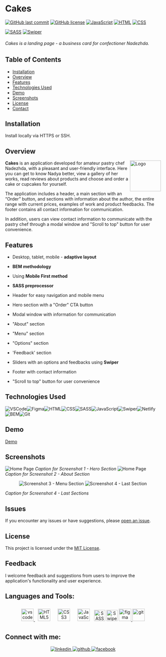 # Cakes

[![GitHub last commit](https://img.shields.io/github/last-commit/Sokolova88/Cakes)](https://github.com/Sokolova88/Cakes/commits/main)
[![GitHub license](https://img.shields.io/github/license/Sokolova88/Cakes)](https://github.com/Sokolova88/Cakes/blob/main/LICENSE)
[![JavaScript](https://img.shields.io/badge/JavaScript-Latest-yellow.svg)](https://developer.mozilla.org/en-US/docs/Web/JavaScript)
[![HTML](https://img.shields.io/badge/HTML5-<!DOCTYPE%20html>-orange)](https://developer.mozilla.org/en-US/docs/Web/HTML)
[![CSS](https://img.shields.io/badge/CSS3-styles-blue)](https://developer.mozilla.org/en-US/docs/Web/CSS)

[![SASS](https://img.shields.io/badge/SASS-pink)](https://sass-lang.com/)
[![Swiper](https://img.shields.io/badge/swiper-blue)](https://swiperjs.com/)

###### Cakes is a landing page - a business card for confectioner Nadezhda.

## Table of Contents

- [Installation](#installation)
- [Overview](#overview)
- [Features](#features)
- [Technologies Used](#technologies-used)
- [Demo](#demo)
- [Screenshots](#screenshots)
- [License](#license)
- [Contact](#connect-with-me)

## Installation

Install locally via HTTPS or SSH.

## Overview

<image align="right" src="./images/icons/favicon/favicon.png" alt="Logo" width="100" height="100">

**Cakes** is an application developed for amateur pastry chef Nadezhda, with a pleasant and
user-friendly interface. Here you can get to know Nadya better, view a gallery of her works, read
reviews about products and choose and order a cake or cupcakes for yourself.

The application includes a header, a main section with an “Order” button, and sections with
information about the author, the entire range with current prices, examples of work and product
feedbacks. The footer contains all contact information for communication.

In addition, users can view contact information to communicate with the pastry chef through a modal
window and "Scroll to top" button for user convenience.

## Features

- Desktop, tablet, mobile - **adaptive layout**
- **BEM methodology**
- Using **Mobile First method**
- **SASS preprocessor**

- Header for easy navigation and mobile menu
- Hero section with a "Order" CTA button
- Modal window with information for communication
- "About" section
- "Menu" section
- "Options" section
- 'Feedback' section
- Sliders with an options and feedbacks using **Swiper**
- Footer with contact information
- "Scroll to top" button for user convenience

## Technologies Used

![VSCode](https://img.shields.io/badge/Visual_Studio_Code-0078D4?style=for-the-badge&logo=visual%20studio%20code&logoColor=white)![Figma](https://img.shields.io/badge/Figma-F24E1E?style=for-the-badge&logo=figma&logoColor=white)![HTML](https://img.shields.io/badge/HTML5-E34F26.svg?style=for-the-badge&logo=HTML5&logoColor=white)![CSS](https://img.shields.io/badge/CSS3-1572B6.svg?style=for-the-badge&logo=CSS3&logoColor=white)![SASS](https://img.shields.io/badge/Sass-CC6699?style=for-the-badge&logo=sass&logoColor=white)![JavaScript](https://img.shields.io/badge/JavaScript-F7DF1E.svg?style=for-the-badge&logo=JavaScript&logoColor=black)![Swiper](https://img.shields.io/badge/Swiper-007aff?style=for-the-badge&logo=swiper)![Netlify](https://img.shields.io/badge/Netlify-00C7B7?style=for-the-badge&logo=netlify&logoColor=white)![BEM](https://img.shields.io/badge/BEM-052433?style=for-the-badge&logo=BEM&logoColor=white)![Git](https://img.shields.io/badge/Git-black?style=for-the-badge&logo=git)

## Demo

[Demo](https://sokolova88.github.io/Cakes/)

## Screenshots

![Home Page](./images/screens/hero-section.png) _Caption for Screenshot 1 - Hero Section_
![Home Page](./images/screens/about-section.png) _Caption for Screenshot 2 - About Section_

<p align="center">
  <img src="./images/screens/menu-section.png" alt="Screenshot 3 - Menu Section">
  <img src="./images/screens/last-sections.png" alt="Screenshot 4 - Last Section">
</p>

_Caption for Screenshot 4 - Last Sections_

## Issues

If you encounter any issues or have suggestions, please
[open an issue](https://github.com/Sokolova88/Cakes/issues).

## License

This project is licensed under the [MIT License](LICENSE).

## Feedback

I welcome feedback and suggestions from users to improve the application's functionality and user
experience.

## Languages and Tools:

<div align="center">

<a href="https://code.visualstudio.com/" target="_blank" rel="noreferrer"><img src="https://www.svgrepo.com/show/374171/vscode.svg" alt="vscode" width="40" height="40"/>
</a>
<a href="https://en.wikipedia.org/wiki/HTML5" target="_blank"><img style="margin: 10px" src="https://www.svgrepo.com/show/452228/html-5.svg" alt="HTML5" height="40" /></a>
<a href="https://www.w3schools.com/css/" target="_blank"><img style="margin: 10px" src="https://www.svgrepo.com/show/373535/css.svg" alt="CSS3" height="40" /></a>
<a href="https://www.javascript.com/" target="_blank"><img style="margin: 10px" src="https://www.svgrepo.com/show/452045/js.svg" alt="JavaScript" height="40" /></a>
<a href="https://sass-lang.com/" target="_blank" rel="noreferrer"><img src="https://www.svgrepo.com/show/354310/sass.svg" width="36" height="36" alt="SASS" /></a>
<a href="https://swiperjs.com/" target="_blank" rel="noreferrer"><img src="https://swiperjs.com/images/swiper-logo.svg" width="36" height="36" alt="Swiper" /></a>
<a href="https://www.figma.com/" target="_blank" rel="noreferrer"><img src="https://www.svgrepo.com/show/448222/figma.svg" alt="figma" width="40" height="40"/>
</a>
<a href="https://git-scm.com/" target="_blank" rel="noreferrer"><img src="https://www.svgrepo.com/show/452210/git.svg" alt="git" width="40" height="40"/>
</a>

</div>

## Connect with me:

<div align="center">
<a href="https://www.linkedin.com/in/anna-sokolova-71244a200/" target="_blank">
<img src="https://img.shields.io/badge/linkedin-%231E77B5.svg?&style=for-the-badge&logo=linkedin&logoColor=white" alt="linkedin" style="margin-bottom: 5px;" />
</a>
<a href="https://github.com/Sokolova88" target="_blank">
<img src="https://img.shields.io/badge/github-%2324292e.svg?&style=for-the-badge&logo=github&logoColor=white" alt="github" style="margin-bottom: 5px;" />
</a>
<a href="https://www.facebook.com/anchoysss" target="_blank">
<img src=https://img.shields.io/badge/facebook-%232E87FB.svg?&style=for-the-badge&logo=facebook&logoColor=white alt=facebook style="margin-bottom: 5px;" />
</a>
</div>
